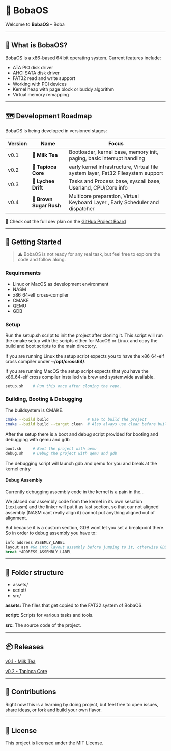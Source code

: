 # 🧋 BobaOS

Welcome to **BobaOS** – Boba

---

## 🔧 What is BobaOS?

BobaOS is a x86-based 64 bit operating system.
Current features include:

- ATA PIO disk driver
- AHCI SATA disk driver
- FAT32 read and write support
- Working with PCI devices 
- Kernel heap with page block or buddy algorithm
- Virtual memory remapping 

---

## 🗺️ Development Roadmap

BobaOS is being developed in versioned stages:

| Version | Name             | Focus                                           |
|---------|------------------|--------------------------------------------------|
| v0.1    | 🧋  **Milk Tea**     | Bootloader, kernel base, memory init, paging, basic interrupt handling |
| v0.2    | 🧱 **Tapioca Core** | early kernel infrastructure, Virtual file system layer, Fat32 Filesystem support |
| v0.3    | 🍒 **Lychee Drift** | Tasks and Process base, syscall base, Userland, CPU/Core info |
| v0.4   | 🍬 **Brown Sugar Rush** | Multicore preparation, Virtual Keyboard Layer , Early Scheduler and dispatcher |

📌 Check out the full dev plan on the [GitHub Project Board](https://github.com/users/Waaal/projects/1/views/1)

---

## 🚀 Getting Started

> ⚠️ BobaOS is not ready for any real task, but feel free to explore the code and follow along.

### Requirements

- Linux or MacOS as development environment
- NASM
- x86_64-elf cross-compiler
- CMAKE
- QEMU
- GDB

### Setup
Run the setup.sh script to init the project after cloning it. This script will run the cmake setup with the scripts either for MacOS or Linux and copy the build and boot scripts to the main directory.


If you are running Linux the setup script expects you to have the x86_64-elf cross compiler under **~/opt/cross64/**.


If you are running MacOS the setup script expects that you have the x86_64-elf cross compiler installed via brew and systemwide available.
```bash
setup.sh    # Run this once after cloning the repo.
```

### Building, Booting & Debugging
The buildsystem is CMAKE.

```bash
cmake --build build                 # Use to build the project
cmake --build build --target clean  # Also always use clean before building again
```


After the setup there is a boot and debug script provided for booting and debugging with qemu and gdb
```bash
boot.sh     # Boot the project with qemu
debug.sh    # Debug the project with qemu and gdb
```


The debugging script will launch gdb and qemu for you and break at the kernel entry


#### Debug Assembly
Currently debugging assembly code in the kernel is a pain in the...


We placed our assembly code from the kernel in its own sesction (.text.asm) and the linker will put it as last section, so that our not aligned assembly (NASM cant really align it) cannot put anything aligned out of alignment.


But because it is a custom section, GDB wont let you set a breakpoint there.
So in order to debug assembly you have to:
```bash
info address ASSEMLY_LABEL
layout asm #Go into layout assembly before jumping to it, otherwise GDB will bug out
break *ADDRESS_ASSEMBLY_LABEL
```

---

## 📂 Folder structure
- assets/
- script/
- src/

**assets:** The files that get copied to the FAT32 system of BobaOS.


**script:** Scripts for various tasks and tools.


**src:** The source code of the project.

---

## 📦 Releases

[v0.1 - Milk Tea](https://github.com/Waaal/BobaOS/releases/tag/V0.1)

[v0.2 - Tapioca Core](https://github.com/Waaal/BobaOS/releases/tag/V0.2)

---

## 🤝 Contributions

Right now this is a learning by doing project, but feel free to open issues, share ideas, or fork and build your own flavor.

---


## 📜 License

This project is licensed under the MIT License.
